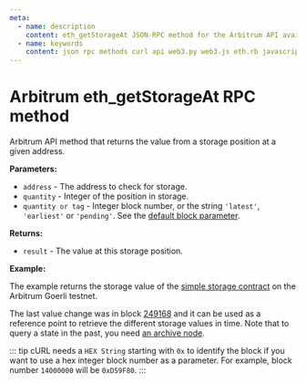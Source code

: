 ```yaml
---
meta:
  - name: description
    content: eth_getStorageAt JSON-RPC method for the Arbitrum API available with examples in web3.js, web3.py, eth.rb, and cURL.
  - name: keywords
    content: json rpc methods curl api web3.py web3.js eth.rb javascript python ruby Arbitrum 
---
```


# Arbitrum eth_getStorageAt RPC method

Arbitrum API method that returns the value from a storage position at a given address. 

**Parameters:**

* `address` - The address to check for storage.
* `quantity` - Integer of the position in storage.
* `quantity or tag` - Integer block number, or the string `'latest'`, `'earliest'` or `'pending'`. See the [default block parameter](https://eth.wiki/json-rpc/API#the-default-block-parameter).

**Returns:**

* `result` - The value at this storage position.

**Example:**

The example returns the storage value of the [simple storage contract](https://goerli-rollup-explorer.arbitrum.io/address/0x0287f57A1a17a725428689dfD9E65ECA01d82510) on the Arbitrum Goerli testnet.

The last value change was in block [249168](https://goerli-rollup-explorer.arbitrum.io/tx/0x6ce54488ce571236b80b5fabefb3ea9c1871460e961b338200da71e7a008368f) and it can be used as a reference point to retrieve the different storage values in time. Note that to query a state in the past, you need <a href="https://chainstack.com/evm-nodes-a-dive-into-the-full-vs-archive-mode/" target="_blank">an archive node</a>.

::: tip
cURL needs a `HEX String` starting with `0x` to identify the block if you want to use a hex integer block number as a parameter.
For example, block number `14000000` will be `0xD59F80`.
:::

<CodeSwitcher :languages="{js:'web3.js', py:'web3.py', rb:'eth.rb', cr:'cURL'}">
<template v-slot:js>

``` js
const Web3 = require("web3");
const node_url = "CHAINSTACK_NODE_URL";
const web3 = new Web3(node_url);
web3.eth.getStorageAt("0x0287f57A1a17a725428689dfD9E65ECA01d82510", 0, 249168).then(result => {
  console.log(result);
})
```

</template>
<template v-slot:py>

``` py
from web3 import Web3  
node_url = "CHAINSTACK_NODE_URL" 
web3 = Web3(Web3.HTTPProvider(node_url)) 
storage = web3.eth.get_storage_at("0x0287f57A1a17a725428689dfD9E65ECA01d82510", 0, 249168)
print(web3.toHex(storage))
```

</template>
<template v-slot:rb>

``` rb
require "eth"
client = Eth::Client.create "CHAINSTACK_NODE_URL"
response = client.eth_get_storage_at("0x0287f57A1a17a725428689dfD9E65ECA01d82510", 0, 249168)
puts response["result"]
```

</template>
<template v-slot:cr>

``` sh
curl -X POST "CHAINSTACK_NODE_URL" \
  -H "Content-Type: application/json" \
  --data '{"method":"eth_getStorageAt","params":["0x0287f57A1a17a725428689dfD9E65ECA01d82510", "0x0", "0x3CD50"],"id":1,"jsonrpc":"2.0"}'
```

</template>
</CodeSwitcher>